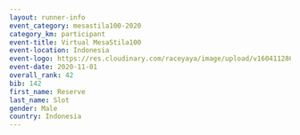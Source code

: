 ```yaml
--- 
layout: runner-info 
event_category: mesastila100-2020 
category_km: participant 
event-title: Virtual MesaStila100 
event-location: Indonesia 
event-logo: https://res.cloudinary.com/raceyaya/image/upload/v1604112863/3B3F7463-9336-4572-9F07-069DCA7D2527_ndaoxk.jpg 
event-date: 2020-11-01 
overall_rank: 42
bib: 142
first_name: Reserve
last_name: Slot
gender: Male
country: Indonesia
--- 
```

